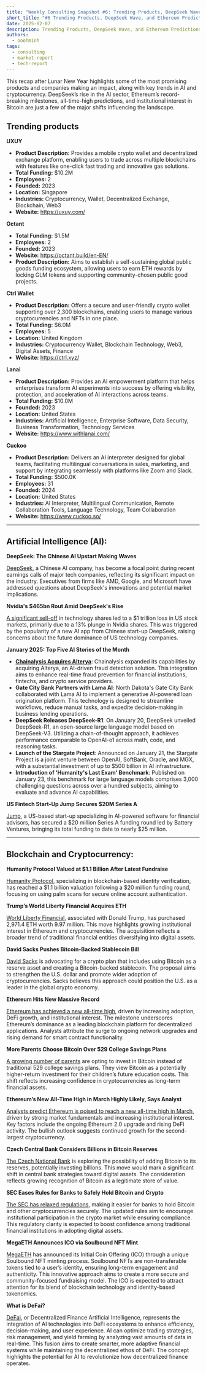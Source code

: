 ```yaml
---
title: "Weekly Consulting Snapshot #6: Trending Products, DeepSeek Wave, and Ethereum Predictions"
short_title: "#6 Trending Products, DeepSeek Wave, and Ethereum Predictions"
date: 2025-02-07
description: Trending Products, DeepSeek Wave, and Ethereum Predictions
authors:
  - ooohminh
tags:
  - consulting
  - market-report
  - tech-report
---
```


This recap after Lunar New Year highlights some of the most promising products and companies making an impact, along with key trends in AI and cryptocurrency. DeepSeek’s rise in the AI sector, Ethereum’s record-breaking milestones, all-time-high predictions, and institutional interest in Bitcoin are just a few of the major shifts influencing the landscape.

## Trending products

**UXUY**

- **Product Description:** Provides a mobile crypto wallet and decentralized exchange platform, enabling users to trade across multiple blockchains with features like one-click fast trading and innovative gas solutions.
- **Total Funding:** $10.2M
- **Employees:** 2
- **Founded:** 2023
- **Location:** Singapore
- **Industries:** Cryptocurrency, Wallet, Decentralized Exchange, Blockchain, Web3
- **Website:** https://uxuy.com/

**Octant**

- **Total Funding:** $1.5M
- **Employees:** 2
- **Founded:** 2023
- **Website:** https://octant.build/en-EN/
- **Product Description:** Aims to establish a self-sustaining global public goods funding ecosystem, allowing users to earn ETH rewards by locking GLM tokens and supporting community-chosen public good projects.

**Ctrl Wallet**

- **Product Description:** Offers a secure and user-friendly crypto wallet supporting over 2,300 blockchains, enabling users to manage various cryptocurrencies and NFTs in one place.
- **Total Funding:** $6.0M
- **Employees:** 5
- **Location:** United Kingdom
- **Industries:** Cryptocurrency Wallet, Blockchain Technology, Web3, Digital Assets, Finance
- **Website:** https://ctrl.xyz/

**Lanai**

- **Product Description:** Provides an AI empowerment platform that helps enterprises transform AI experiments into success by offering visibility, protection, and acceleration of AI interactions across teams.
- **Total Funding:** $10.0M
- **Founded:** 2023
- **Location:** United States
- **Industries:** Artificial Intelligence, Enterprise Software, Data Security, Business Transformation, Technology Services
- **Website:** https://www.withlanai.com/

**Cuckoo**

- **Product Description:** Delivers an AI interpreter designed for global teams, facilitating multilingual conversations in sales, marketing, and support by integrating seamlessly with platforms like Zoom and Slack.
- **Total Funding:** $500.0K
- **Employees:** 31
- **Founded:** 2024
- **Location:** United States
- **Industries:** AI Interpreter, Multilingual Communication, Remote Collaboration Tools, Language Technology, Team Collaboration
- **Website:** https://www.cuckoo.so/

---

## **Artificial Intelligence (AI):**

**DeepSeek: The Chinese AI Upstart Making Waves**

[DeepSeek](https://www.businessinsider.com/deepseek-hot-topic-earnings-calls-exec-analyst-questions-2025-1), a Chinese AI company, has become a focal point during recent earnings calls of major tech companies, reflecting its significant impact on the industry. Executives from firms like AMD, Google, and Microsoft have addressed questions about DeepSeek's innovations and potential market implications.

**Nvidia's $465bn Rout Amid DeepSeek's Rise**

[A significant sell-off](https://www.theguardian.com/business/live/2025/jan/27/gsk-deal-oxford-university-cancer-vaccines-dollar-rises-after-trump-u-turn-colombia-tariffs-business-live) in technology shares led to a $1 trillion loss in US stock markets, primarily due to a 13% plunge in Nvidia shares. This was triggered by the popularity of a new AI app from Chinese start-up DeepSeek, raising concerns about the future dominance of US technology companies.

**January 2025: Top Five AI Stories of the Month**

- [**Chainalysis Acquires Alterya**](https://www.fintechfutures.com/2025/01/january-2025-top-five-ai-stories-of-the-month/): Chainalysis expanded its capabilities by acquiring Alterya, an AI-driven fraud detection solution. This integration aims to enhance real-time fraud prevention for financial institutions, fintechs, and crypto service providers.
- **Gate City Bank Partners with Lama AI**: North Dakota's Gate City Bank collaborated with Lama AI to implement a generative AI-powered loan origination platform. This technology is designed to streamline workflows, reduce manual tasks, and expedite decision-making in business lending operations.
- **DeepSeek Releases DeepSeek-R1**: On January 20, DeepSeek unveiled DeepSeek-R1, an open-source large language model based on DeepSeek-V3. Utilizing a chain-of-thought approach, it achieves performance comparable to OpenAI-o1 across math, code, and reasoning tasks.
- **Launch of the Stargate Project**: Announced on January 21, the Stargate Project is a joint venture between OpenAI, SoftBank, Oracle, and MGX, with a substantial investment of up to $500 billion in AI infrastructure.
- **Introduction of 'Humanity's Last Exam' Benchmark**: Published on January 23, this benchmark for large language models comprises 3,000 challenging questions across over a hundred subjects, aiming to evaluate and advance AI capabilities.

**US Fintech Start-Up Jump Secures $20M Series A**

[Jump](https://www.fintechfutures.com/2025/02/us-fintech-start-up-jump-bags-20m-series-a-led-by-battery-ventures/), a US-based start-up specializing in AI-powered software for financial advisors, has secured a $20 million Series A funding round led by Battery Ventures, bringing its total funding to date to nearly $25 million.

---

## **Blockchain and Cryptocurrency:**

**Humanity Protocol Valued at $1.1 Billion After Latest Fundraise**

[Humanity Protocol](https://www.reuters.com/technology/humanity-protocol-valued-11-bln-after-latest-fundraise-2025-01-27/), specializing in blockchain-based identity verification, has reached a $1.1 billion valuation following a $20 million funding round, focusing on using palm scans for secure online account authentication.

**Trump’s World Liberty Financial Acquires ETH**

[World Liberty Financial](https://thedefiant.io/news/defi/trump-s-world-liberty-financial-acquires-2971-4-eth-9-97-million-total-holdings-e5109546), associated with Donald Trump, has purchased 2,971.4 ETH worth 9.97 million. This move highlights growing institutional interest in Ethereum and cryptocurrencies. The acquisition reflects a broader trend of traditional financial entities diversifying into digital assets.

**David Sacks Pushes Bitcoin-Backed Stablecoin Bill**

[David Sacks](https://coinpaprika.com/news/david-sacks-pushes-bitcoin-reserve-stablecoin-bill-in-crypto-plan/) is advocating for a crypto plan that includes using Bitcoin as a reserve asset and creating a Bitcoin-backed stablecoin. The proposal aims to strengthen the U.S. dollar and promote wider adoption of cryptocurrencies. Sacks believes this approach could position the U.S. as a leader in the global crypto economy.

**Ethereum Hits New Massive Record**

[Ethereum has achieved a new all-time high](https://u.today/ethereum-hits-new-massive-record), driven by increasing adoption, DeFi growth, and institutional interest. The milestone underscores Ethereum’s dominance as a leading blockchain platform for decentralized applications. Analysts attribute the surge to ongoing network upgrades and rising demand for smart contract functionality.

**More Parents Choose Bitcoin Over 529 College Savings Plans**

[A growing number of parents](https://coinpaprika.com/news/more-parents-choose-bitcoin-over-529-college-savings-plans/) are opting to invest in Bitcoin instead of traditional 529 college savings plans. They view Bitcoin as a potentially higher-return investment for their children’s future education costs. This shift reflects increasing confidence in cryptocurrencies as long-term financial assets.

**Ethereum’s New All-Time High in March Highly Likely, Says Analyst**

[Analysts predict Ethereum is poised to reach a new all-time high in March](https://finbold.com/ethereums-new-all-time-high-in-march-is-highly-likely-says-analyst/), driven by strong market fundamentals and increasing institutional interest. Key factors include the ongoing Ethereum 2.0 upgrade and rising DeFi activity. The bullish outlook suggests continued growth for the second-largest cryptocurrency.

**Czech Central Bank Considers Billions in Bitcoin Reserves**

[The Czech National Bank](https://coinpaprika.com/news/czech-central-bank-considers-billions-in-bitcoin-reserves/) is exploring the possibility of adding Bitcoin to its reserves, potentially investing billions. This move would mark a significant shift in central bank strategies toward digital assets. The consideration reflects growing recognition of Bitcoin as a legitimate store of value.

**SEC Eases Rules for Banks to Safely Hold Bitcoin and Crypto**

[The SEC has relaxed regulations](https://coinpaprika.com/news/sec-eases-rules-for-banks-to-safely-hold-bitcoin-and-crypto/), making it easier for banks to hold Bitcoin and other cryptocurrencies securely. The updated rules aim to encourage institutional participation in the crypto market while ensuring compliance. This regulatory clarity is expected to boost confidence among traditional financial institutions in adopting digital assets.

**MegaETH Announces ICO via Soulbound NFT Mint**

[MegaETH](https://thedefiant.io/news/blockchains/megaeth-announces-ico-via-soulbound-nft-mint) has announced its Initial Coin Offering (ICO) through a unique Soulbound NFT minting process. Soulbound NFTs are non-transferable tokens tied to a user’s identity, ensuring long-term engagement and authenticity. This innovative approach aims to create a more secure and community-focused fundraising model. The ICO is expected to attract attention for its blend of blockchain technology and identity-based tokenomics.

**What is DeFai?**

[DeFai](https://www.bankless.com/read/what-is-defai-2), or Decentralized Finance Artificial Intelligence, represents the integration of AI technologies into DeFi ecosystems to enhance efficiency, decision-making, and user experience. AI can optimize trading strategies, risk management, and yield farming by analyzing vast amounts of data in real-time. This fusion aims to create smarter, more adaptive financial systems while maintaining the decentralized ethos of DeFi. The concept highlights the potential for AI to revolutionize how decentralized finance operates.
